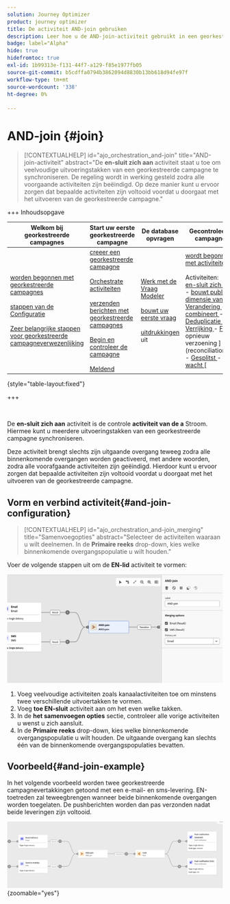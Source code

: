 ```yaml
---
solution: Journey Optimizer
product: journey optimizer
title: De activiteit AND-join gebruiken
description: Leer hoe u de AND-join-activiteit gebruikt in een georkestreerde campagne
badge: label="Alpha"
hide: true
hidefromtoc: true
exl-id: 1b99313e-f131-44f7-a129-f85e1977fb05
source-git-commit: b5cdffa0794b3862094d8830b13bb618d94fe97f
workflow-type: tm+mt
source-wordcount: '338'
ht-degree: 0%

---
```


# AND-join {#join}

>[!CONTEXTUALHELP]
>id="ajo_orchestration_and-join"
>title="AND-join-activiteit"
>abstract="De **en-sluit zich aan** activiteit staat u toe om veelvoudige uitvoeringstakken van een georkestreerde campagne te synchroniseren. De regeling wordt in werking gesteld zodra alle voorgaande activiteiten zijn beëindigd. Op deze manier kunt u ervoor zorgen dat bepaalde activiteiten zijn voltooid voordat u doorgaat met het uitvoeren van de georkestreerde campagne."

+++ Inhoudsopgave

| Welkom bij georkestreerde campagnes | Start uw eerste georkestreerde campagne | De database opvragen | Gecontroleerde campagnes |
|---|---|---|---|
| [ worden begonnen met georkestreerde campagnes ](../gs-orchestrated-campaigns.md)<br/><br/>[ stappen van de Configuratie ](../configuration-steps.md)<br/><br/>[ Zeer belangrijke stappen voor georkestreerde campagneverwezenlijking ](../gs-campaign-creation.md) | [ creeer een georkestreerde campagne ](../create-orchestrated-campaign.md)<br/><br/>[ Orchestrate activiteiten ](../orchestrate-activities.md)<br/><br/>[ verzenden berichten met georkestreerde campagnes ](../send-messages.md)<br/><br/>[ Begin en controleer de campagne ](../start-monitor-campaigns.md)<br/><br/>[ Meldend ](../reporting-campaigns.md) | [ Werk met de Vraag Modeler ](../orchestrated-rule-builder.md)<br/><br/>[ bouwt uw eerste vraag ](../build-query.md)<br/><br/>[ uitdrukkingen ](../edit-expressions.md) uit | [ wordt begonnen met activiteiten ](about-activities.md)<br/><br/> Activiteiten:<br/>[ en-sluit zich aan ](and-join.md) - [ bouwt publiek ](build-audience.md) - [ dimensie van de Verandering ](change-dimension.md) - [ combineert ](combine.md) - [ Deduplicatie ](deduplication.md) - [ Verrijking ](enrichment.md) - [ Fork ](fork.md) opnieuw verzoening ](reconciliation.md) - [ Gesplitst ](split.md) - [ wacht ](wait.md)[ |

{style="table-layout:fixed"}

+++

<br/>

De **en-sluit zich aan** activiteit is de controle **activiteit van de a** Stroom. Hiermee kunt u meerdere uitvoeringstakken van een georkestreerde campagne synchroniseren.

Deze activiteit brengt slechts zijn uitgaande overgang teweeg zodra alle binnenkomende overgangen worden geactiveerd, met andere woorden, zodra alle voorafgaande activiteiten zijn geëindigd. Hierdoor kunt u ervoor zorgen dat bepaalde activiteiten zijn voltooid voordat u doorgaat met het uitvoeren van de georkestreerde campagne.

## Vorm en verbind activiteit{#and-join-configuration}

>[!CONTEXTUALHELP]
>id="ajo_orchestration_and-join_merging"
>title="Samenvoegopties"
>abstract="Selecteer de activiteiten waaraan u wilt deelnemen. In de **Primaire reeks** drop-down, kies welke binnenkomende overgangspopulatie u wilt houden."

Voer de volgende stappen uit om de **EN-lid** activiteit te vormen:

![](../assets/workflow-andjoin.png)

1. Voeg veelvoudige activiteiten zoals kanaalactiviteiten toe om minstens twee verschillende uitvoertakken te vormen.
1. Voeg **toe EN-sluit** activiteit aan om het even welke takken.
1. In de **het samenvoegen opties** sectie, controleer alle vorige activiteiten u wenst u zich aansluit.
1. In de **Primaire reeks** drop-down, kies welke binnenkomende overgangspopulatie u wilt houden. De uitgaande overgang kan slechts één van de binnenkomende overgangspopulaties bevatten.

## Voorbeeld{#and-join-example}

In het volgende voorbeeld worden twee georkestreerde campagnevertakkingen getoond met een e-mail- en sms-levering. EN-toetreden zal teweegbrengen wanneer beide binnenkomende overgangen worden toegelaten. De pushberichten worden dan pas verzonden nadat beide leveringen zijn voltooid.

![](../assets/workflow-andjoin-example.png){zoomable="yes"}
